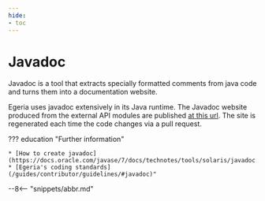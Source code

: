 ```yaml
---
hide:
- toc
---
```


<!-- SPDX-License-Identifier: CC-BY-4.0 -->
<!-- Copyright Contributors to the Egeria project. -->

# Javadoc

Javadoc is a tool that extracts specially formatted comments from java code and turns them into a documentation website.

Egeria uses javadoc extensively in its Java runtime.  The Javadoc website produced from the external API modules are published [at this url](https://odpi.github.io/egeria/index.html).  The site is regenerated each time the code changes via a pull request.

??? education "Further information"
    
    * [How to create javadoc](https://docs.oracle.com/javase/7/docs/technotes/tools/solaris/javadoc.html)
    * [Egeria's coding standards](/guides/contributor/guidelines/#javadoc)"

--8<-- "snippets/abbr.md"
